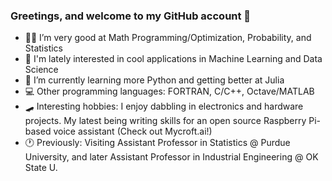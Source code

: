 ### Greetings, and welcome to my GitHub account 👋 
- :superhero_woman: I’m very good at Math Programming/Optimization, Probability, and Statistics
- 👀 I'm lately interested in cool applications in Machine Learning and Data Science
- 🌱 I’m currently learning more Python and getting better at Julia
- :computer: Other programming languages: FORTRAN, C/C++, Octave/MATLAB
- :skateboard: Interesting hobbies: I enjoy dabbling in electronics and hardware projects. My latest being writing skills for an open source Raspberry Pi-based voice assistant (Check out Mycroft.ai!)
- :clock1: Previously: Visiting Assistant Professor in Statistics @ Purdue University, and later Assistant Professor in Industrial Engineering @ OK State U. 

<!---
kalyaninagaraj/kalyaninagaraj is a ✨ special ✨ repository because its `README.md` (this file) appears on your GitHub profile.
You can click the Preview link to take a look at your changes.
--->
